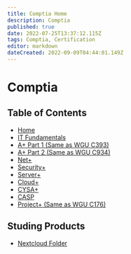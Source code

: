 ```yaml
---
title: Comptia Home
description: Comptia
published: true
date: 2022-07-25T13:37:12.115Z
tags: Comptia, Certification
editor: markdown
dateCreated: 2022-09-09T04:44:01.149Z
---
```

# Comptia

## Table of Contents

- [Home]()
- [IT Fundamentals]()
- [A+ Part 1 (Same as WGU C393)](https://wiki.commsnet.org/en/WGU/C393)
- [A+ Part 2 (Same as WGU C934)](https://wiki.commsnet.org/en/WGU/C394)
- [Net+]()
- [Security+]()
- [Server+]()
- [Cloud+](https://wiki.commsnet.org/en/Certifications/comptia/Cloudplus)
- [CYSA+]()
- [CASP]()
- [Project+ (Same as WGU C176)](https://wiki.commsnet.org/en/WGU/C176)


## Studing Products
- [Nextcloud Folder](https://nextcloud.commsnet.org/index.php/s/4an9cgM4mX38mzF)
